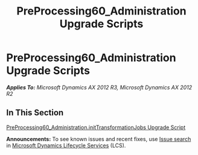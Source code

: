 ﻿---
title: PreProcessing60_Administration Upgrade Scripts
TOCTitle: PreProcessing60_Administration Upgrade Scripts
ms:assetid: 8b54f81d-4edd-4b12-951a-90227b9aed0f
ms:mtpsurl: https://msdn.microsoft.com/en-us/library/JJ736432(v=AX.60)
ms:contentKeyID: 49709621
ms.date: 05/18/2015
mtps_version: v=AX.60
---

# PreProcessing60\_Administration Upgrade Scripts 


_**Applies To:** Microsoft Dynamics AX 2012 R3, Microsoft Dynamics AX 2012 R2_

## In This Section

[PreProcessing60\_Administration.initTransformationJobs Upgrade Script](preprocessing60-administration-inittransformationjobs-upgrade-script.md)

  
**Announcements:** To see known issues and recent fixes, use [Issue search](http://go.microsoft.com/fwlink/?linkid=389258) in [Microsoft Dynamics Lifecycle Services](http://go.microsoft.com/fwlink/?linkid=306505) (LCS).

